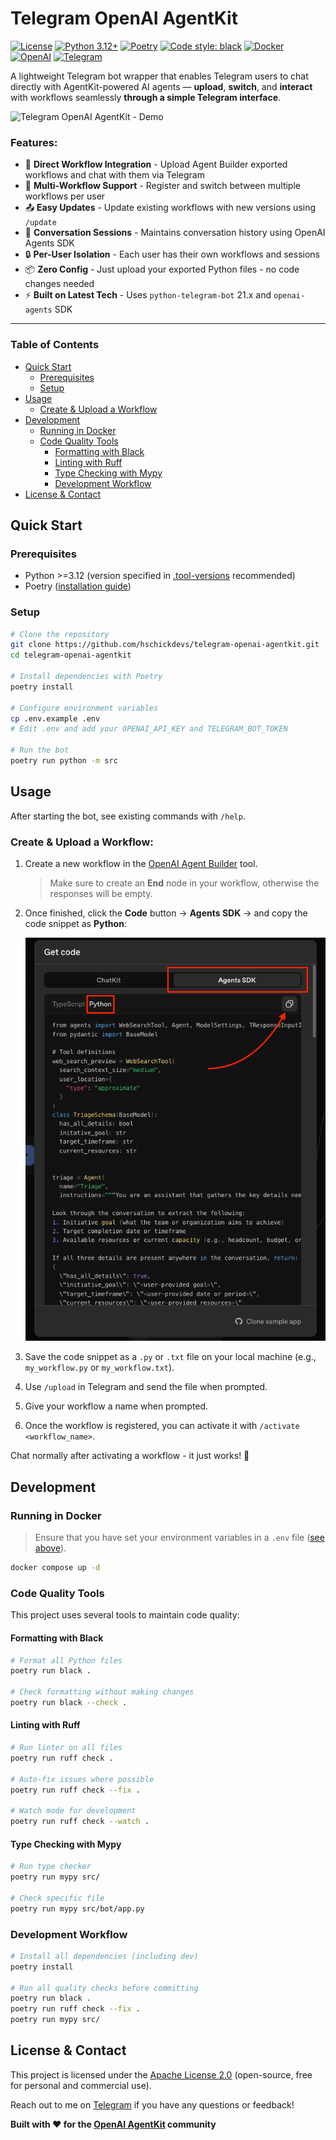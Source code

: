 # Telegram OpenAI AgentKit

[![License](https://img.shields.io/badge/License-Apache_2.0-blue.svg)](https://opensource.org/licenses/Apache-2.0)
[![Python 3.12+](https://img.shields.io/badge/python-3.12+-blue.svg)](https://www.python.org/downloads/)
[![Poetry](https://img.shields.io/endpoint?url=https://python-poetry.org/badge/v0.json)](https://python-poetry.org/)
[![Code style: black](https://img.shields.io/badge/code%20style-black-000000.svg)](https://github.com/psf/black)
[![Docker](https://img.shields.io/badge/docker-enabled-blue?logo=docker)](https://www.docker.com/)
[![OpenAI](https://img.shields.io/badge/OpenAI-AgentKit-412991?logo=openai)](https://platform.openai.com/)
[![Telegram](https://img.shields.io/badge/Telegram-hschickdevs-blue?logo=telegram)](https://t.me/hschickdevs)

A lightweight Telegram bot wrapper that enables Telegram users to chat directly with AgentKit-powered AI agents — **upload**, **switch**, and **interact** with workflows seamlessly **through a simple Telegram interface**.

![Telegram OpenAI AgentKit - Demo](./docs/img/demo.gif)

### Features:

- 🤖 **Direct Workflow Integration** - Upload Agent Builder exported workflows and chat with them via Telegram
- 🔄 **Multi-Workflow Support** - Register and switch between multiple workflows per user
- 📤 **Easy Updates** - Update existing workflows with new versions using `/update`
- 💬 **Conversation Sessions** - Maintains conversation history using OpenAI Agents SDK
- 🔒 **Per-User Isolation** - Each user has their own workflows and sessions
- 📦 **Zero Config** - Just upload your exported Python files - no code changes needed
- ⚡ **Built on Latest Tech** - Uses `python-telegram-bot` 21.x and `openai-agents` SDK

---

### Table of Contents
- [Quick Start](#quick-start)
    - [Prerequisites](#prerequisites)
    - [Setup](#setup)
- [Usage](#usage)
    - [Create & Upload a Workflow](#create--upload-a-workflow)
- [Development](#development)
    - [Running in Docker](#running-in-docker)
    - [Code Quality Tools](#code-quality-tools)
        - [Formatting with Black](#formatting-with-black)
        - [Linting with Ruff](#linting-with-ruff)
        - [Type Checking with Mypy](#type-checking-with-mypy)
        - [Development Workflow](#development-workflow)
- [License & Contact](#license--contact)

## Quick Start

### Prerequisites
- Python >=3.12 (version specified in [.tool-versions](.tool-versions) recommended)
- Poetry ([installation guide](https://python-poetry.org/docs/#installation))

### Setup

```bash
# Clone the repository
git clone https://github.com/hschickdevs/telegram-openai-agentkit.git
cd telegram-openai-agentkit

# Install dependencies with Poetry
poetry install

# Configure environment variables
cp .env.example .env
# Edit .env and add your OPENAI_API_KEY and TELEGRAM_BOT_TOKEN

# Run the bot
poetry run python -m src
```

## Usage

After starting the bot, see existing commands with `/help`.

### Create & Upload a Workflow:

1. Create a new workflow in the [OpenAI Agent Builder](https://platform.openai.com/agent-builder) tool.

    > Make sure to create an **End** node in your workflow, otherwise the responses will be empty. 

2. Once finished, click the **Code** button -> **Agents SDK** -> and copy the code snippet as **Python**:

    ![OpenAI Agent Builder Code Snippet](./docs/img/copy.png)

3. Save the code snippet as a `.py` or `.txt` file on your local machine (e.g., `my_workflow.py` or `my_workflow.txt`).

4. Use `/upload` in Telegram and send the file when prompted.

5. Give your workflow a name when prompted.

6. Once the workflow is registered, you can activate it with `/activate <workflow_name>`.

Chat normally after activating a workflow - it just works! 🚀

## Development

### Running in Docker

> Ensure that you have set your environment variables in a `.env` file ([see above](#quick-start)).

```bash
docker compose up -d
```

### Code Quality Tools

This project uses several tools to maintain code quality:

#### Formatting with Black
```bash
# Format all Python files
poetry run black .

# Check formatting without making changes
poetry run black --check .
```

#### Linting with Ruff
```bash
# Run linter on all files
poetry run ruff check .

# Auto-fix issues where possible
poetry run ruff check --fix .

# Watch mode for development
poetry run ruff check --watch .
```

#### Type Checking with Mypy
```bash
# Run type checker
poetry run mypy src/

# Check specific file
poetry run mypy src/bot/app.py
```

### Development Workflow

```bash
# Install all dependencies (including dev)
poetry install

# Run all quality checks before committing
poetry run black .
poetry run ruff check --fix .
poetry run mypy src/
```

## License & Contact

This project is licensed under the [Apache License 2.0](LICENSE) (open-source, free for personal and commercial use).

Reach out to me on [Telegram](https://t.me/hschickdevs) if you have any questions or feedback!

**Built with ❤️ for the [OpenAI AgentKit](https://platform.openai.com/docs/guides/agents) community**
